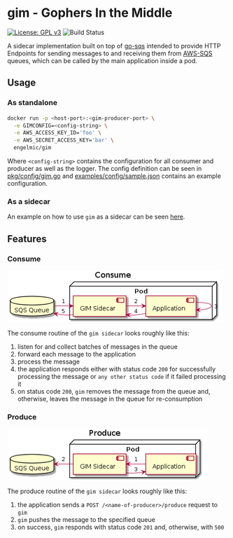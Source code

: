# gim - Gophers In the Middle

[![License: GPL v3](https://img.shields.io/badge/License-GPLv3-blue.svg)](https://www.gnu.org/licenses/gpl-3.0)
![Build Status](https://travis-ci.com/engelmi/gim.svg?branch=main)

A sidecar implementation built on top of [go-sqs](https://github.com/engelmi/go-sqs) intended to provide HTTP Endpoints for sending messages to and receiving them from [AWS-SQS](https://aws.amazon.com/de/sqs/) queues, which can be called by the main application inside a pod. 

## Usage

### As standalone
```bash
docker run -p <host-port>:<gim-producer-port> \
  -e GIMCONFIG=<config-string> \
  -e AWS_ACCESS_KEY_ID='foo' \
  -e AWS_SECRET_ACCESS_KEY='bar' \
  engelmic/gim
```
Where `<config-string>` contains the configuration for all consumer and producer as well as the logger. The config definition can be seen in [pkg/config/gim.go](pkg/config/gim.go) and [examples/config/sample.json](examples/config/sample.json) contains an example configuration. 

### As a sidecar
An example on how to use `gim` as a sidecar can be seen [here](examples/k8s/README.md).

## Features

### Consume 
![alt text](doc/consume.png "Consuming messages")

The consume routine of the `gim sidecar` looks roughly like this:
1. listen for and collect batches of messages in the queue
2. forward each message to the application
3. process the message
4. the application responds either with status code `200` for successfully processing the message or `any other status code` if it failed processing it
5. on status code `200`, `gim` removes the message from the queue and, otherwise, leaves the message in the queue for re-consumption

### Produce
![alt text](doc/produce.png "Producing messages")

The produce routine of the `gim sidecar` looks roughly like this:
1. the application sends a `POST /<name-of-producer>/produce` request to `gim`
2. `gim` pushes the message to the specified queue
3. on success, `gim` responds with status code `201` and, otherwise, with `500`